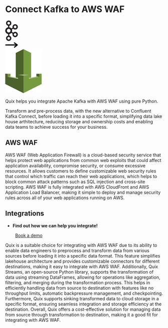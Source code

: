 # Connect Kafka to AWS WAF

<div class="connect-images cards blog-grid-card" markdown>
<div>
<img src="../images/kafka_logo.png" width="40px" />
</div>
<div>
<img src="../images/arrow.svg" width="40px" />
</div>
<div>
<img src="./images/aws-waf_1.jpg" />
</div>
</div>

Quix helps you integrate Apache Kafka with AWS WAF using pure Python.

Transform and pre-process data, with the new alternative to Confluent Kafka Connect, before loading it into a specific format, simplifying data lake house arthitecture, reducing storage and ownership costs and enabling data teams to achieve success for your business.

## AWS WAF

AWS WAF (Web Application Firewall) is a cloud-based security service that helps protect web applications from common web exploits that could affect application availability, compromise security, or consume excessive resources. It allows customers to define customizable web security rules that control which traffic can reach their web applications, which helps to block common attack patterns such as SQL injection and cross-site scripting. AWS WAF is fully integrated with AWS CloudFront and AWS Application Load Balancer, making it simple to deploy and manage security rules across all of your web applications running on AWS.

## Integrations

<div class="grid cards" markdown>

- __Find out how we can help you integrate!__

    <a class="md-button md-button--primary" href="https://share.hsforms.com/1iW0TmZzKQMChk0lxd_tGiw4yjw2?__hstc=175542013.2303933fbd746c0ac86d9ccbe9bc9100.1728383268831.1729603416735.1729620918855.31&__hssc=175542013.1.1729620918855&__hsfp=2132701734" target="_blank" style="margin:.5rem;">Book a demo</a>

</div>


Quix is a suitable choice for integrating with AWS WAF due to its ability to enable data engineers to preprocess and transform data from various sources before loading it into a specific data format. This feature simplifies lakehouse architecture and provides customizable connectors for different destinations, making it easy to integrate with AWS WAF. Additionally, Quix Streams, an open-source Python library, supports the transformation of data using streaming DataFrames, allowing for operations like aggregation, filtering, and merging during the transformation process. This helps in efficiently handling data from source to destination with features like no throughput limits, automatic backpressure management, and checkpointing. Furthermore, Quix supports sinking transformed data to cloud storage in a specific format, ensuring seamless integration and storage efficiency at the destination. Overall, Quix offers a cost-effective solution for managing data from source through transformation to destination, making it a good fit for integrating with AWS WAF.

